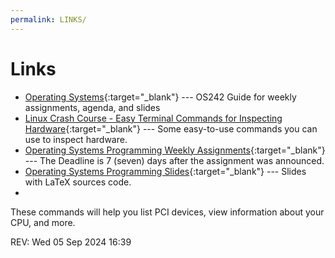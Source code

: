 ```yaml
---
permalink: LINKS/
---
```

# Links

* [Operating Systems](https://os.vlsm.org/){:target="_blank"} --- OS242
  Guide for weekly assignments, agenda, and slides
* [Linux Crash Course - Easy Terminal Commands for Inspecting Hardware](https://youtu.be/oGyJr-iUwt8?si=59V2boc0XfmlFekg){:target="_blank"} --- 
  Some easy-to-use commands you can use to inspect hardware.
* [Operating Systems Programming Weekly Assignments](https://demos.vlsm.org/){:target="_blank"} ---
  The Deadline is 7 (seven) days after the assignment was announced.
* [Operating Systems Programming Slides](https://docos.vlsm.org/){:target="_blank"} ---
  Slides with LaTeX sources code.
* 
These commands will help you list PCI devices, view information about your CPU, and more.

REV: Wed 05 Sep 2024 16:39

